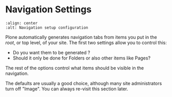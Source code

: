 # Navigation Settings

```{figure} ../../_robot/navigation-setup.png
:align: center
:alt: Navigation setup configuration
```

Plone automatically generates navigation tabs from items you put in the *root*, or top level, of your site. The first two settings allow you to control this:

- Do you want them to be generated ?
- Should it only be done for Folders or also other items like Pages?

The rest of the options control what items should be visible in the navigation.

The defaults are usually a good choice, although many site administrators turn off "Image".
You can always re-visit this section later.
